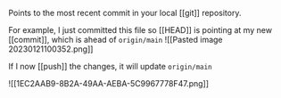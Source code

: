 Points to the most recent commit in your local [[git]] repository.

For example, I just committed this file so [[HEAD]] is pointing at my new [[commit]], which is ahead of `origin/main`
![[Pasted image 20230121100352.png]]

If I now [[push]] the changes, it will update `origin/main`

![[1EC2AAB9-8B2A-49AA-AEBA-5C9967778F47.png]]

